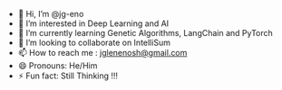 - 👋 Hi, I’m @jg-eno
- 👀 I’m interested in Deep Learning and AI
- 🌱 I’m currently learning Genetic Algorithms, LangChain and PyTorch
- 💞️ I’m looking to collaborate on IntelliSum
- 📫 How to reach me : jglenenosh@gmail.com
- 😄 Pronouns: He/Him
- ⚡ Fun fact: Still Thinking !!!
<!---
jg-eno/jg-eno is a ✨ special ✨ repository because its `README.md` (this file) appears on your GitHub profile.
You can click the Preview link to take a look at your changes.
--->
